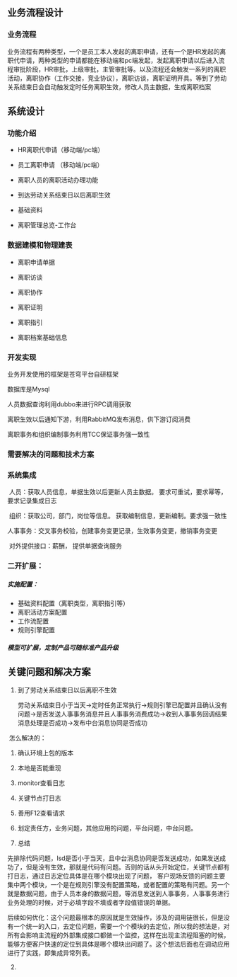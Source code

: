 ## 业务流程设计

### 业务流程

业务流程有两种类型，一个是员工本人发起的离职申请，还有一个是HR发起的离职代申请，两种类型的申请都能在移动端和pc端发起，发起离职申请以后进入流程审批阶段，HR审批，上级审批，主管审批等。以及流程还会触发一系列的离职活动，离职协作（工作交接，竞业协议），离职访谈，离职证明开具。等到了劳动关系结束日会自动触发定时任务离职生效，修改人员主数据，生成离职档案

## 系统设计



### 功能介绍

- HR离职代申请（移动端/pc端）

- 员工离职申请 （移动端/pc端）

- 离职人员的离职活动办理功能

- 到达劳动关系结束日以后离职生效

- 基础资料

- 离职管理总览-工作台




### 数据建模和物理建表

- 离职申请单据

- 离职访谈

- 离职协作

- 离职证明
- 离职指引
- 离职档案基础信息




### 开发实现

业务开发使用的框架是苍穹平台自研框架

数据库是Mysql

人员数据查询利用dubbo来进行RPC调用获取

离职生效以后通知下游，利用RabbitMQ发布消息，供下游订阅消费

离职事务和组织编制事务利用TCC保证事务强一致性



### 需要解决的问题和技术方案





### 系统集成

​	人员：获取人员信息，单据生效以后更新人员主数据。 要求可重试，要求幂等，要求记录集成日志

​	组织：获取公司，部门，岗位等信息。 获取编制信息，更新编制。要求强一致性

​	人事事务：交叉事务校验，创建事务变更记录，生效事务变更，撤销事务变更

​	对外提供接口：薪酬， 提供单据查询服务



### 二开扩展：

##### 实施配置：

- 基础资料配置（离职类型，离职指引等）
- 离职活动方案配置
- 工作流配置
- 规则引擎配置

##### 模型可扩展，定制产品可随标准产品升级



## 关键问题和解决方案

1. 到了劳动关系结束日以后离职不生效

   劳动关系结束日小于当天->定时任务正常执行->规则引擎已配置并且确认没有问题->是否发送人事事务消息并且人事事务消费成功->收到人事事务回调结果消息处理是否成功->发布中台消息协同是否成功

​	怎么解决的：

1. 确认环境上包的版本

2. 本地是否能重现

3. monitor查看日志

4. 关键节点打日志

5. 善用F12查看请求
6. 划定责任方，业务问题，其他应用的问题，平台问题，中台问题。
7. 总结

先排除代码问题，lsd是否小于当天，且中台消息协同是否发送成功，如果发送成功了，但是没有生效，那就是代码有问题。否则的话从头开始定位，关键节点都有打日志，通过日志定位具体是在哪个模块出现了问题， 客户现场反馈的问题主要集中两个模块，一个是在规则引擎没有配置策略，或者配置的策略有问题。另一个就是数据问题，由于人员本身的数据问题，等消息发送到人事事务，人事事务进行业务处理的时候，对于必填字段不填或者字段值错误的单据。 

​    后续如何优化：这个问题最根本的原因就是生效操作，涉及的调用链很长，但是没有一个统一的入口，去定位问题，需要一个个模块的去定位，所以我的想法是，对所有会影响主流程的外部集成接口都做一个监控，这样在出现主流程阻塞的时候，能够方便客户快速的定位到具体是哪个模块出问题了。这个想法后面也在调动应用进行了实践，即集成异常列表。

2. 





